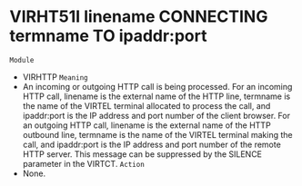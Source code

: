 # VIRHT51I linename CONNECTING termname TO ipaddr:port
`Module`
- VIRHTTP
`Meaning`
- An incoming or outgoing HTTP call is being processed. For an incoming HTTP call, linename is the external name of the HTTP line, termname is the name of the VIRTEL terminal allocated to process the call, and ipaddr:port is the IP address and port number of the client browser. For an outgoing HTTP call, linename is the external name of the HTTP outbound line, termname is the name of the VIRTEL terminal making the call, and ipaddr:port is the IP address and port number of the remote HTTP server. This message can be suppressed by the SILENCE parameter in the VIRTCT.
`Action`
- None.
